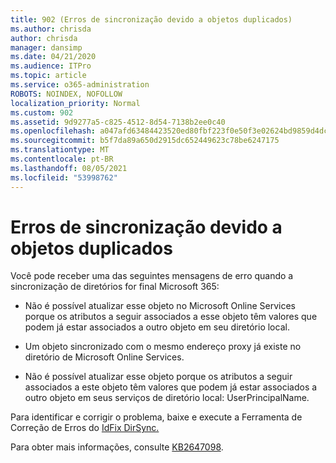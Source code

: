 ```yaml
---
title: 902 (Erros de sincronização devido a objetos duplicados)
ms.author: chrisda
author: chrisda
manager: dansimp
ms.date: 04/21/2020
ms.audience: ITPro
ms.topic: article
ms.service: o365-administration
ROBOTS: NOINDEX, NOFOLLOW
localization_priority: Normal
ms.custom: 902
ms.assetid: 9d9277a5-c825-4512-8d54-7138b2ee0c40
ms.openlocfilehash: a047afd63484423520ed80fbf223f0e50f3e02624bd9859d4dcbbd94cf23143f
ms.sourcegitcommit: b5f7da89a650d2915dc652449623c78be6247175
ms.translationtype: MT
ms.contentlocale: pt-BR
ms.lasthandoff: 08/05/2021
ms.locfileid: "53998762"
---
```

# <a name="sync-errors-due-to-duplicate-objects"></a>Erros de sincronização devido a objetos duplicados

Você pode receber uma das seguintes mensagens de erro quando a sincronização de diretórios for final Microsoft 365:

- Não é possível atualizar esse objeto no Microsoft Online Services porque os atributos a seguir associados a esse objeto têm valores que podem já estar associados a outro objeto em seu diretório local.

- Um objeto sincronizado com o mesmo endereço proxy já existe no diretório de Microsoft Online Services.

- Não é possível atualizar esse objeto porque os atributos a seguir associados a este objeto têm valores que podem já estar associados a outro objeto em seus serviços de diretório local: UserPrincipalName.

Para identificar e corrigir o problema, baixe e execute a Ferramenta de Correção de Erros do [IdFix DirSync.](https://github.com/Microsoft/idfix)

Para obter mais informações, consulte [KB2647098](https://support.microsoft.com/help/2647098/duplicate-or-invalid-attributes-prevent-directory-synchronization-in-o).
